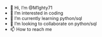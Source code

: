 - 👋 Hi, I’m @M1ghty71
- 👀 I’m interested in coding
- 🌱 I’m currently learning python/sql
- 💞️ I’m looking to collaborate on python/sql
- 📫 How to reach me 

<!---
M1ghty71/M1ghty71 is a ✨ special ✨ repository because its `README.md` (this file) appears on your GitHub profile.
You can click the Preview link to take a look at your changes.
--->
